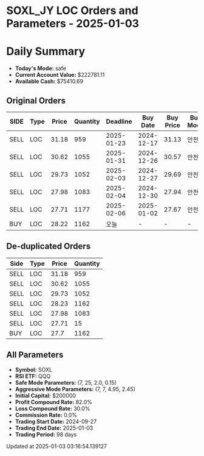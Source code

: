 # SOXL_JY LOC Orders and Parameters - 2025-01-03

# Daily Summary

- **Today's Mode:** safe
- **Current Account Value:** $222781.11
- **Available Cash:** $75410.69

## Original Orders

| SIDE | Type | Price | Quantity | Deadline | Buy Date | Buy Price | Buy Mode |
|------|------|-------|----------|----------|----------|-----------|----------|
| SELL | LOC | 31.18 | 959 | 2025-01-23 | 2024-12-17 | 31.13 | 안전 |
| SELL | LOC | 30.62 | 1055 | 2025-01-31 | 2024-12-26 | 30.57 | 안전 |
| SELL | LOC | 29.73 | 1052 | 2025-02-03 | 2024-12-27 | 29.69 | 안전 |
| SELL | LOC | 27.98 | 1083 | 2025-02-04 | 2024-12-30 | 27.94 | 안전 |
| SELL | LOC | 27.71 | 1177 | 2025-02-06 | 2025-01-02 | 27.67 | 안전 |
| BUY | LOC | 28.22 | 1162 | 오늘 | - | - | - |

## De-duplicated Orders

| Side | Type | Price | Quantity |
|------|------|-------|----------|
| SELL | LOC | 31.18 | 959 |
| SELL | LOC | 30.62 | 1055 |
| SELL | LOC | 29.73 | 1052 |
| SELL | LOC | 28.23 | 1162 |
| SELL | LOC | 27.98 | 1083 |
| SELL | LOC | 27.71 | 15 |
| BUY | LOC | 27.7 | 1162 |

## All Parameters

- **Symbol:** SOXL
- **RSI ETF:** QQQ
- **Safe Mode Parameters:** (7, 25, 2.0, 0.15)
- **Aggressive Mode Parameters:** (7, 7, 4.95, 2.45)
- **Initial Capital:** $200000
- **Profit Compound Rate:** 82.0%
- **Loss Compound Rate:** 30.0%
- **Commission Rate:** 0.0%
- **Trading Start Date:** 2024-09-27
- **Trading End Date:** 2025-01-03
- **Trading Period:** 98 days

Updated at 2025-01-03 03:16:54.139127
